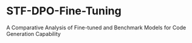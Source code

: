# STF-DPO-Fine-Tuning
A Comparative Analysis of Fine-tuned and Benchmark Models for Code Generation Capability
